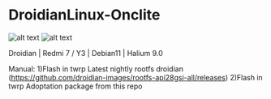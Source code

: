 # DroidianLinux-Onclite
![alt text](https://ds-assets.cdn.devapps.ru/iOKcsqhihC1kl28Zje9qK4MVtEiHwi1eVXZQBYrgG1jT5KsjQw.jpg?_=0)  ![alt text](https://ds-assets.cdn.devapps.ru/iOKcsiBtqUie4EGD7bIFaSfPEkyvz1cmp5OCIz2GeV1glOipAB5g.jpg?_=0) 


Droidian | Redmi 7 / Y3 | Debian11 | Halium 9.0

Manual:
1)Flash in twrp Latest nightly rootfs droidian (https://github.com/droidian-images/rootfs-api28gsi-all/releases)
2)Flash in twrp Adoptation package from this repo


